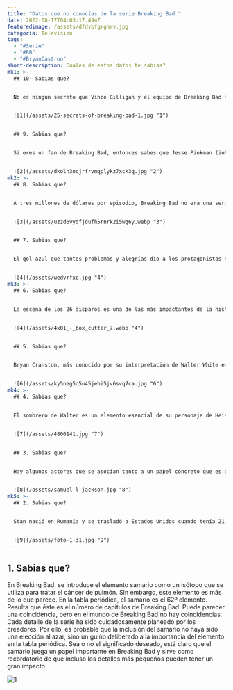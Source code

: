 ```yaml
---
title: "Datos que no conocías de la serie Breaking Bad "
date: 2022-08-17T04:03:17.494Z
featuredimage: /assets/dfdvbfgrghrv.jpg
categoria: Television
tags:
  - "#Serie"
  - "#BB"
  - "#BryanCastron"
short-description: Cuales de estos datos te sabias?
mk1: >-
  ## 10- Sabias que?


  No es ningún secreto que Vince Gilligan y el equipo de Breaking Bad fueron meticulosos en la planificación y ejecución de la serie. Una de las formas en que lo dejaron claro desde el principio fue incluyendo la fórmula química de la metanfetamina, C10H15N, en los créditos iniciales. Esta misma atención a los detalles puede verse en el uso de 149,24, el peso molecular de la metanfetamina, que aparece en toda la serie. Al incluir estos pequeños pero significativos detalles, Gilligan y compañía fueron capaces de crear un programa que era a la vez informativo y atractivo, estableciendo un alto nivel para futuros programas de televisión.


  ![1](/assets/25-secrets-of-breaking-bad-1.jpg "1")


  ## 9. Sabias que?


  Si eres un fan de Breaking Bad, entonces sabes que Jesse Pinkman (interpretado por Aaron Paul) es una parte esencial de la serie. De hecho, sin el personaje de Jesse, la serie simplemente no sería lo mismo. Originalmente, el creador Vince Gilligan había planeado matar a Jesse en el episodio 1×09. Sin embargo, la huelga de guionistas de 2007 intervino y detuvo el rodaje antes de que eso pudiera ocurrir. Esto dio a Gilligan algún tiempo para reconsiderar su decisión, y finalmente se dio cuenta de que Jesse era demasiado importante para perderlo. No sólo Aaron Paul tenía una gran química con Bryan Cranston (que interpretaba a Walter White), sino que Jesse era una parte esencial de la dinámica de la serie. Al final, Gilligan tomó la decisión correcta y Breaking Bad se convirtió en una de las series de televisión más queridas de todos los tiempos.


  ![2](/assets/dkolh3ocjrfrvmqplykz7xck3q.jpg "2")
mk2: >-
  ## 8. Sabias que?


  A tres millones de dólares por episodio, Breaking Bad no era una serie barata de producir. Sin embargo, la inversión de AMC en la serie resultó ser una de sus mejores decisiones. Breaking Bad se convirtió en una de las series más populares y aclamadas por la crítica en la televisión, ganando múltiples premios Emmy y atrayendo a una base de fans mundial. La serie también ayudó a situar a AMC en el mapa como un actor importante en el mundo de la programación por cable de alta calidad. En resumen, el éxito de Breaking Bad justificó sobradamente la decisión de la cadena de gastar mucho en la serie. Gracias a Breaking Bad, AMC se ha consolidado como un destino para la programación original de calidad.


  ![3](/assets/uzzd6vydfjdufh5rnrk2i5wg6y.webp "3")


  ## 7. Sabias que?


  El gol azul que tantos problemas y alegrías dio a los protagonistas no era, obviamente, un gol real. Por el contrario, era azúcar de roca dulce que, una vez grabada la toma, podía servir para endulzar el café del día. El director había pedido algo azul y brillante para hacer más llamativa la escena, y alguien había pensado en el azúcar de roca. Pero en esos mismos días una gran parte de la producción de azúcar había sido requisada por los ejércitos americanos estacionados en Italia y había una escasez general. Comenzó así una verdadera caza del azúcar, que afortunadamente terminó bien gracias a una compañía de aviación que consiguió transportar algunos sacos de azúcar desde Roma.


  ![4](/assets/wedvrfxc.jpg "4")
mk3: >-
  ## 6. Sabias que?


  La escena de los 26 disparos es una de las más impactantes de la historia de la televisión. En ella, Gus elimina a uno de los asistentes con un cúter, cortándole el cuello. No fue una escena fácil de rodar. De hecho, hubo que repetirla... ¡26 veces! El esfuerzo fue recompensado, ya que forma parte de la historia de la televisión. La escena es tan icónica que ha sido referenciada en otras series y películas, consolidando su lugar en la cultura pop. Para los fans de Breaking Bad, la escena es un recordatorio de lo despiadado que puede ser Gus y de lo lejos que está dispuesto a llegar para conseguir lo que quiere.


  ![4](/assets/4x01_-_box_cutter_7.webp "4")


  ## 5. Sabias que?


  Bryan Cranston, más conocido por su interpretación de Walter White en la serie de AMC Breaking Bad, tiene una larga y variada carrera en la industria del entretenimiento. Antes de alcanzar el éxito como actor, Cranston trabajó como artista de doblaje, poniendo la voz en inglés a muchas series de anime japonesas. Algunas de las series más populares en las que trabajó son Royal Space Force, Macross Pluss y Armitage III. Gracias a su voz profunda y resonante, Cranston fue capaz de dar vida a estos personajes y ayudó a que estas series fueran más accesibles para el público de habla inglesa. En los últimos años, Cranston ha vuelto a sus raíces en el doblaje de anime, trabajando en series como Attack on Titan y Naruto Shippuden. Está claro que su pasión por este medio sigue siendo fuerte y que sigue siendo uno de los mejores artistas de doblaje del sector.


  ![6](/assets/ky5neg5o5u45jehi5jv6svq7ca.jpg "6")
mk4: >-
  ## 4. Sabias que?


  El sombrero de Walter es un elemento esencial de su personaje de Heisenberg. No sólo le da un aspecto de malote, sino que también le ayuda a proteger su cabeza del duro sol del desierto. Gilligan vio el potencial del sombrero y decidió mantenerlo como parte del atrezzo de la serie. Como resultado, el sombrero se ha convertido en sinónimo del alter ego de Walter. Es un símbolo de su poder y su fuerza, y mete miedo a los que se cruzan con él. En resumen, el sombrero es la encarnación perfecta de todo lo que representa Heisenberg. Gracias a la ingeniosa idea de Cranston, se ha convertido en uno de los elementos más icónicos de la serie.


  ![7](/assets/4800141.jpg "7")


  ## 3. Sabias que?


  Hay algunos actores que se asocian tanto a un papel concreto que es difícil imaginarlos interpretando otra cosa. Samuel L. Jackson es uno de esos actores, y su interpretación de Nick Fury en el Universo Cinematográfico Marvel es uno de sus papeles más icónicos. Por eso, cuando pidió hacer un cameo en Breaking Bad vestido como Nick Fury, los productores dijeron que no, gracias. Jackson es conocido por sus interpretaciones intensas y carismáticas, y Nick Fury es uno de sus personajes más icónicos. Teniendo esto en cuenta, es fácil entender por qué los productores no querían que apareciera en Breaking Bad. No querían que restara intensidad a la serie apareciendo en un cameo desenfadado. Y además, con el poder de la estrella de Jackson, probablemente no querían arriesgarse a que se robara la escena


  ![8](/assets/samuel-l-jackson.jpg "8")
mk5: >-
  ## 2. Sabias que?


  Stan nació en Rumanía y se trasladó a Estados Unidos cuando tenía 21 años. Es licenciado en química por la Universidad de California, en Los Ángeles. Después de la universidad, Stan trabajó como propietario de un lavadero de coches y como profesor antes de conseguir su papel en BREAKING BAD. El personaje de Stan, Marius, es un personaje recurrente en la serie y propietario de un lavadero de coches. En una entrevista, Stan dijo que utilizó sus conocimientos de química para entender el proceso de fabricación de la metanfetamina en la serie. Sin embargo, también señaló que los guionistas de la serie consultaron a químicos reales para asegurarse de que las escenas de fabricación de metanfetamina fueran exactas. Stan es sólo un ejemplo de los muchos actores que han utilizado sus carreras de la vida real para informar de sus actuaciones en BREAKING BAD. Gracias a su experiencia en química, Stan pudo aportar un mayor nivel de realismo a la serie.


  ![9](/assets/foto-1-31.jpg "9")
---
```

## 1. Sabias que?

En Breaking Bad, se introduce el elemento samario como un isótopo que se utiliza para tratar el cáncer de pulmón. Sin embargo, este elemento es más de lo que parece. En la tabla periódica, el samario es el 62º elemento. Resulta que éste es el número de capítulos de Breaking Bad. Puede parecer una coincidencia, pero en el mundo de Breaking Bad no hay coincidencias. Cada detalle de la serie ha sido cuidadosamente planeado por los creadores. Por ello, es probable que la inclusión del samario no haya sido una elección al azar, sino un guiño deliberado a la importancia del elemento en la tabla periódica. Sea o no el significado deseado, está claro que el samario juega un papel importante en Breaking Bad y sirve como recordatorio de que incluso los detalles más pequeños pueden tener un gran impacto.

![1](/assets/evnxrblxyaakmxt.jpg "110")